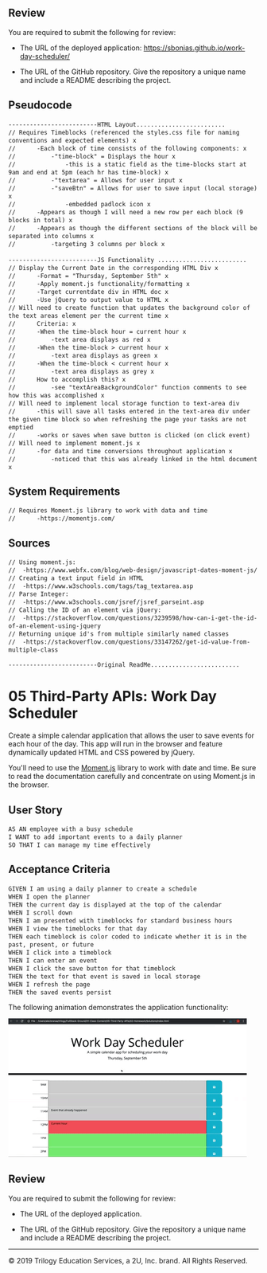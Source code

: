## Review

You are required to submit the following for review:

- The URL of the deployed application: https://sbonias.github.io/work-day-scheduler/

- The URL of the GitHub repository. Give the repository a unique name and include a README describing the project.

## Pseudocode

```
-------------------------HTML Layout.........................
// Requires Timeblocks (referenced the styles.css file for naming conventions and expected elements) x
//      -Each block of time consists of the following components: x
//          -"time-block" = Displays the hour x
//              -this is a static field as the time-blocks start at 9am and end at 5pm (each hr has time-block) x
//          -"textarea" = Allows for user input x
//          -"saveBtn" = Allows for user to save input (local storage) x
//              -embedded padlock icon x
//      -Appears as though I will need a new row per each block (9 blocks in total) x
//      -Appears as though the different sections of the block will be separated into columns x
//          -targeting 3 columns per block x

-------------------------JS Functionality .........................
// Display the Current Date in the corresponding HTML Div x
//      -Format = "Thursday, September 5th" x
//      -Apply moment.js functionality/formatting x
//      -Target currentdate div in HTML doc x
//      -Use jQuery to output value to HTML x
// Will need to create function that updates the background color of the text areas element per the current time x
//      Criteria: x
//      -When the time-block hour = current hour x
//          -text area displays as red x
//      -When the time-block > current hour x
//          -text area displays as green x
//      -When the time-block < current hour x
//          -text area displays as grey x
//      How to accomplish this? x
//          -see "textAreaBackgroundColor" function comments to see how this was accomplished x
// Will need to implement local storage function to text-area div
//      -this will save all tasks entered in the text-area div under the given time block so when refreshing the page your tasks are not emptied
//      -works or saves when save button is clicked (on click event)
// Will need to implement moment.js x
//      -for data and time conversions throughout application x
//          -noticed that this was already linked in the html document x
```

## System Requirements

```
// Requires Moment.js library to work with data and time
//      -https://momentjs.com/
```

## Sources

```
// Using moment.js:
//  -https://www.webfx.com/blog/web-design/javascript-dates-moment-js/
// Creating a text input field in HTML
//  -https://www.w3schools.com/tags/tag_textarea.asp
// Parse Integer:
//  -https://www.w3schools.com/jsref/jsref_parseint.asp
// Calling the ID of an element via jQuery:
//  -https://stackoverflow.com/questions/3239598/how-can-i-get-the-id-of-an-element-using-jquery
// Returning unique id's from multiple similarly named classes
//  -https://stackoverflow.com/questions/33147262/get-id-value-from-multiple-class

```

```
-------------------------Original ReadMe.........................
```

# 05 Third-Party APIs: Work Day Scheduler

Create a simple calendar application that allows the user to save events for each hour of the day. This app will run in the browser and feature dynamically updated HTML and CSS powered by jQuery.

You'll need to use the [Moment.js](https://momentjs.com/) library to work with date and time. Be sure to read the documentation carefully and concentrate on using Moment.js in the browser.

## User Story

```
AS AN employee with a busy schedule
I WANT to add important events to a daily planner
SO THAT I can manage my time effectively
```

## Acceptance Criteria

```
GIVEN I am using a daily planner to create a schedule
WHEN I open the planner
THEN the current day is displayed at the top of the calendar
WHEN I scroll down
THEN I am presented with timeblocks for standard business hours
WHEN I view the timeblocks for that day
THEN each timeblock is color coded to indicate whether it is in the past, present, or future
WHEN I click into a timeblock
THEN I can enter an event
WHEN I click the save button for that timeblock
THEN the text for that event is saved in local storage
WHEN I refresh the page
THEN the saved events persist
```

The following animation demonstrates the application functionality:

![day planner demo](./Assets/05-third-party-apis-homework-demo.gif)

## Review

You are required to submit the following for review:

- The URL of the deployed application.

- The URL of the GitHub repository. Give the repository a unique name and include a README describing the project.

---

© 2019 Trilogy Education Services, a 2U, Inc. brand. All Rights Reserved.

